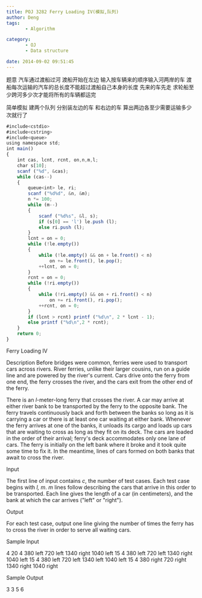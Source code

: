 ```yaml
---
title: POJ 3282 Ferry Loading IV(模拟,队列)
author: Deng
tags: 
       - Algorithm

category: 
       - OJ
       - Data structure

date: 2014-09-02 09:51:45
---
```

题意 汽车通过渡船过河 渡船开始在左边 输入按车辆来的顺序输入河两岸的车 渡船每次运输的汽车的总长度不能超过渡船自己本身的长度 先来的车先走 求轮船至少跨河多少次才能将所有的车辆都运完

简单模拟 建两个队列 分别装左边的车 和右边的车 算出两边各至少需要运输多少次就行了

```js 
#include<cstdio>
#include<cstring>
#include<queue>
using namespace std;
int main()
{
    int cas, lcnt, rcnt, on,n,m,l;
    char s[10];
    scanf ("%d", &cas);
    while (cas--)
    {
        queue<int> le, ri;
        scanf ("%d%d", &n, &m);
        n *= 100;
        while (m--)
        {
            scanf ("%d%s", &l, s);
            if (s[0] == 'l') le.push (l);
            else ri.push (l);
        }
        lcnt = on = 0;
        while (!le.empty())
        {
            while (!le.empty() && on + le.front() < n)
                on += le.front(), le.pop();
            ++lcnt, on = 0;
        }
        rcnt = on = 0;
        while (!ri.empty())
        {
            while (!ri.empty() && on + ri.front() < n)
                on += ri.front(), ri.pop();
            ++rcnt, on = 0;
        }
        if (lcnt > rcnt) printf ("%d\n", 2 * lcnt - 1);
        else printf ("%d\n",2 * rcnt);
    }
    return 0;
}
```

Ferry Loading IV

Description
Before bridges were common, ferries were used to transport cars across rivers. River ferries, unlike their larger cousins, run on a guide line and are powered by the river's current. Cars drive onto the ferry from one end, the ferry crosses the river, and the cars exit from the other end of the ferry.

There is an *l*-meter-long ferry that crosses the river. A car may arrive at either river bank to be transported by the ferry to the opposite bank. The ferry travels continuously back and forth between the banks so long as it is carrying a car or there is at least one car waiting at either bank. Whenever the ferry arrives at one of the banks, it unloads its cargo and loads up cars that are waiting to cross as long as they fit on its deck. The cars are loaded in the order of their arrival; ferry's deck accommodates only one lane of cars. The ferry is initially on the left bank where it broke and it took quite some time to fix it. In the meantime, lines of cars formed on both banks that await to cross the river.

Input

The first line of input contains *c*, the number of test cases. Each test case begins with *l, m*. *m* lines follow describing the cars that arrive in this order to be transported. Each line gives the length of a car (in centimeters), and the bank at which the car arrives ("left" or "right").

Output

For each test case, output one line giving the number of times the ferry has to cross the river in order to serve all waiting cars.

Sample Input

4 20 4 380 left 720 left 1340 right 1040 left 15 4 380 left 720 left 1340 right 1040 left 15 4 380 left 720 left 1340 left 1040 left 15 4 380 right 720 right 1340 right 1040 right

Sample Output

3 3 5 6